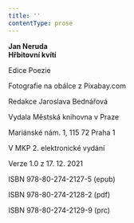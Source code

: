 ```yaml
---
title: ''
contentType: prose
---
```


**Jan Neruda  
Hřbitovní kvítí**

  

Edice Poezie

  

Fotografie na obálce z Pixabay.com

  

Redakce Jaroslava Bednářová

  

Vydala Městská knihovna v Praze

  

Mariánské nám. 1, 115 72 Praha 1

  

V MKP 2. elektronické vydání

  

Verze 1.0 z 17. 12. 2021

  

ISBN 978-80-274-2127-5 (epub)

  

ISBN 978-80-274-2128-2 (pdf)

  

ISBN 978-80-274-2129-9 (prc)
